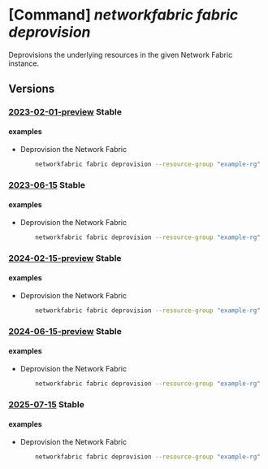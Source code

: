 # [Command] _networkfabric fabric deprovision_

Deprovisions the underlying resources in the given Network Fabric instance.

## Versions

### [2023-02-01-preview](/Resources/mgmt-plane/L3N1YnNjcmlwdGlvbnMve30vcmVzb3VyY2Vncm91cHMve30vcHJvdmlkZXJzL21pY3Jvc29mdC5tYW5hZ2VkbmV0d29ya2ZhYnJpYy9uZXR3b3JrZmFicmljcy97fS9kZXByb3Zpc2lvbg==/2023-02-01-preview.xml) **Stable**

<!-- mgmt-plane /subscriptions/{}/resourcegroups/{}/providers/microsoft.managednetworkfabric/networkfabrics/{}/deprovision 2023-02-01-preview -->

#### examples

- Deprovision the Network Fabric
    ```bash
        networkfabric fabric deprovision --resource-group "example-rg" --resource-name "example-fabric"
    ```

### [2023-06-15](/Resources/mgmt-plane/L3N1YnNjcmlwdGlvbnMve30vcmVzb3VyY2Vncm91cHMve30vcHJvdmlkZXJzL21pY3Jvc29mdC5tYW5hZ2VkbmV0d29ya2ZhYnJpYy9uZXR3b3JrZmFicmljcy97fS9kZXByb3Zpc2lvbg==/2023-06-15.xml) **Stable**

<!-- mgmt-plane /subscriptions/{}/resourcegroups/{}/providers/microsoft.managednetworkfabric/networkfabrics/{}/deprovision 2023-06-15 -->

#### examples

- Deprovision the Network Fabric
    ```bash
        networkfabric fabric deprovision --resource-group "example-rg" --resource-name "example-fabric"
    ```

### [2024-02-15-preview](/Resources/mgmt-plane/L3N1YnNjcmlwdGlvbnMve30vcmVzb3VyY2Vncm91cHMve30vcHJvdmlkZXJzL21pY3Jvc29mdC5tYW5hZ2VkbmV0d29ya2ZhYnJpYy9uZXR3b3JrZmFicmljcy97fS9kZXByb3Zpc2lvbg==/2024-02-15-preview.xml) **Stable**

<!-- mgmt-plane /subscriptions/{}/resourcegroups/{}/providers/microsoft.managednetworkfabric/networkfabrics/{}/deprovision 2024-02-15-preview -->

#### examples

- Deprovision the Network Fabric
    ```bash
        networkfabric fabric deprovision --resource-group "example-rg" --resource-name "example-fabric"
    ```

### [2024-06-15-preview](/Resources/mgmt-plane/L3N1YnNjcmlwdGlvbnMve30vcmVzb3VyY2Vncm91cHMve30vcHJvdmlkZXJzL21pY3Jvc29mdC5tYW5hZ2VkbmV0d29ya2ZhYnJpYy9uZXR3b3JrZmFicmljcy97fS9kZXByb3Zpc2lvbg==/2024-06-15-preview.xml) **Stable**

<!-- mgmt-plane /subscriptions/{}/resourcegroups/{}/providers/microsoft.managednetworkfabric/networkfabrics/{}/deprovision 2024-06-15-preview -->

#### examples

- Deprovision the Network Fabric
    ```bash
        networkfabric fabric deprovision --resource-group "example-rg" --resource-name "example-fabric"
    ```

### [2025-07-15](/Resources/mgmt-plane/L3N1YnNjcmlwdGlvbnMve30vcmVzb3VyY2Vncm91cHMve30vcHJvdmlkZXJzL21pY3Jvc29mdC5tYW5hZ2VkbmV0d29ya2ZhYnJpYy9uZXR3b3JrZmFicmljcy97fS9kZXByb3Zpc2lvbg==/2025-07-15.xml) **Stable**

<!-- mgmt-plane /subscriptions/{}/resourcegroups/{}/providers/microsoft.managednetworkfabric/networkfabrics/{}/deprovision 2025-07-15 -->

#### examples

- Deprovision the Network Fabric
    ```bash
        networkfabric fabric deprovision --resource-group "example-rg" --resource-name "example-fabric"
    ```
